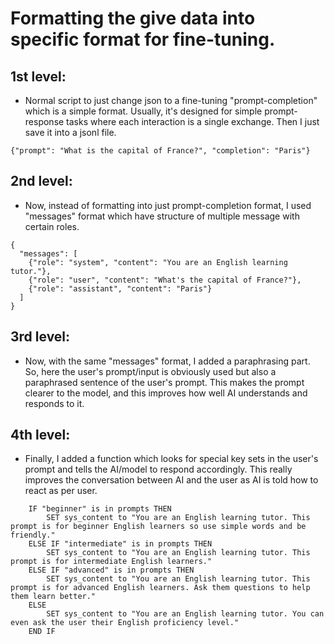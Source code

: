 # Formatting the give data into specific format for fine-tuning.

## 1st level:
- Normal script to just change json to a fine-tuning "prompt-completion" which is a simple format. Usually, it's designed for simple prompt-response tasks where each interaction is a single exchange. Then I just save it into a jsonl file.
```
{"prompt": "What is the capital of France?", "completion": "Paris"}

```

## 2nd level:
- Now, instead of formatting into just prompt-completion format, I used "messages" format which have structure of multiple message with certain roles.
```
{
  "messages": [
    {"role": "system", "content": "You are an English learning tutor."},
    {"role": "user", "content": "What's the capital of France?"},
    {"role": "assistant", "content": "Paris"}
  ]
}

```

## 3rd level:
- Now, with the same "messages" format, I added a paraphrasing part. So, here the user's prompt/input is obviously used but also a paraphrased sentence of the user's prompt. This makes the prompt clearer to the model, and this improves how well AI understands and responds to it.

## 4th level:
- Finally, I added a function which looks for special key sets in the user's prompt and tells the AI/model to respond accordingly. This really improves the conversation between AI and the user as AI is told how to react as per user.
```
    IF "beginner" is in prompts THEN
        SET sys_content to "You are an English learning tutor. This prompt is for beginner English learners so use simple words and be friendly."
    ELSE IF "intermediate" is in prompts THEN
        SET sys_content to "You are an English learning tutor. This prompt is for intermediate English learners."
    ELSE IF "advanced" is in prompts THEN
        SET sys_content to "You are an English learning tutor. This prompt is for advanced English learners. Ask them questions to help them learn better."
    ELSE
        SET sys_content to "You are an English learning tutor. You can even ask the user their English proficiency level."
    END IF
```
